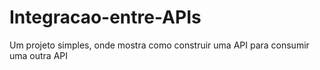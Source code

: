 # Integracao-entre-APIs
Um projeto simples, onde mostra como construir uma API para consumir uma outra API
